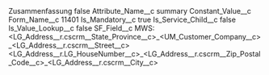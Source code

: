 <?xml version="1.0" encoding="UTF-8"?>
<CustomMetadata xmlns="http://soap.sforce.com/2006/04/metadata" xmlns:xsi="http://www.w3.org/2001/XMLSchema-instance" xmlns:xsd="http://www.w3.org/2001/XMLSchema">
    <label>Zusammenfassung</label>
    <protected>false</protected>
    <values>
        <field>Attribute_Name__c</field>
        <value xsi:type="xsd:string">summary</value>
    </values>
    <values>
        <field>Constant_Value__c</field>
        <value xsi:nil="true"/>
    </values>
    <values>
        <field>Form_Name__c</field>
        <value xsi:type="xsd:string">11401</value>
    </values>
    <values>
        <field>Is_Mandatory__c</field>
        <value xsi:type="xsd:boolean">true</value>
    </values>
    <values>
        <field>Is_Service_Child__c</field>
        <value xsi:type="xsd:boolean">false</value>
    </values>
    <values>
        <field>Is_Value_Lookup__c</field>
        <value xsi:type="xsd:boolean">false</value>
    </values>
    <values>
        <field>SF_Field__c</field>
        <value xsi:type="xsd:string">MWS: &lt;LG_Address__r.cscrm__State_Province__c&gt;_&lt;UM_Customer_Company__c&gt;_&lt;LG_Address__r.cscrm__Street__c&gt; &lt;LG_Address__r.LG_HouseNumber__c&gt;_&lt;LG_Address__r.cscrm__Zip_Postal_Code__c&gt;_&lt;LG_Address__r.cscrm__City__c&gt;</value>
    </values>
</CustomMetadata>

